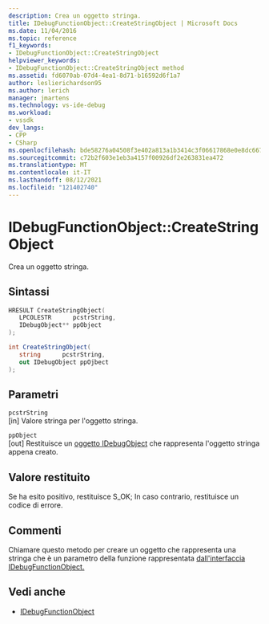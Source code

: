 ```yaml
---
description: Crea un oggetto stringa.
title: IDebugFunctionObject::CreateStringObject | Microsoft Docs
ms.date: 11/04/2016
ms.topic: reference
f1_keywords:
- IDebugFunctionObject::CreateStringObject
helpviewer_keywords:
- IDebugFunctionObject::CreateStringObject method
ms.assetid: fd6070ab-07d4-4ea1-8d71-b16592d6f1a7
author: leslierichardson95
ms.author: lerich
manager: jmartens
ms.technology: vs-ide-debug
ms.workload:
- vssdk
dev_langs:
- CPP
- CSharp
ms.openlocfilehash: bde58276a04508f3e402a813a1b3414c3f06617868e0e8dc6670f0abfd357cea
ms.sourcegitcommit: c72b2f603e1eb3a4157f00926df2e263831ea472
ms.translationtype: MT
ms.contentlocale: it-IT
ms.lasthandoff: 08/12/2021
ms.locfileid: "121402740"
---
```

# <a name="idebugfunctionobjectcreatestringobject"></a>IDebugFunctionObject::CreateStringObject
Crea un oggetto stringa.

## <a name="syntax"></a>Sintassi

```cpp
HRESULT CreateStringObject( 
   LPCOLESTR      pcstrString,
   IDebugObject** ppObject
);
```

```csharp
int CreateStringObject(
   string      pcstrString,
   out IDebugObject ppOjbect
);
```

## <a name="parameters"></a>Parametri
`pcstrString`\
[in] Valore stringa per l'oggetto stringa.

`ppObject`\
[out] Restituisce un [oggetto IDebugObject](../../../extensibility/debugger/reference/idebugobject.md) che rappresenta l'oggetto stringa appena creato.

## <a name="return-value"></a>Valore restituito
 Se ha esito positivo, restituisce S_OK; In caso contrario, restituisce un codice di errore.

## <a name="remarks"></a>Commenti
 Chiamare questo metodo per creare un oggetto che rappresenta una stringa che è un parametro della funzione rappresentata [dall'interfaccia IDebugFunctionObject.](../../../extensibility/debugger/reference/idebugfunctionobject.md)

## <a name="see-also"></a>Vedi anche
- [IDebugFunctionObject](../../../extensibility/debugger/reference/idebugfunctionobject.md)
